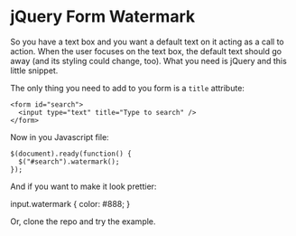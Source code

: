 jQuery Form Watermark
=====================

So you have a text box and you want a default text on it acting as a call to action. When the user focuses on the text box, the default text should go away (and its styling could change, too). What you need is jQuery and this little snippet.

The only thing you need to add to you form is a `title` attribute:

    <form id="search">
      <input type="text" title="Type to search" />
    </form>

Now in you Javascript file:

    $(document).ready(function() {
      $("#search").watermark();
    });

And if you want to make it look prettier:

  input.watermark { color: #888; }

Or, clone the repo and try the example.
